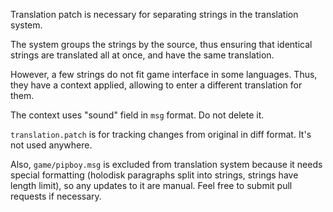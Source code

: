 Translation patch is necessary for separating strings in the translation system.

The system groups the strings by the source, thus ensuring that identical strings are translated all at once, and have the same translation.

However, a few strings do not fit game interface in some languages. Thus, they have a context applied, allowing to enter a different translation for them.

The context uses "sound" field in `msg` format. Do not delete it.

`translation.patch` is for tracking changes from original in diff format. It's not used anywhere.


Also, `game/pipboy.msg` is excluded from translation system because it needs special formatting (holodisk paragraphs split into strings, strings have length limit), so any updates to it are manual. Feel free to submit pull requests if necessary.